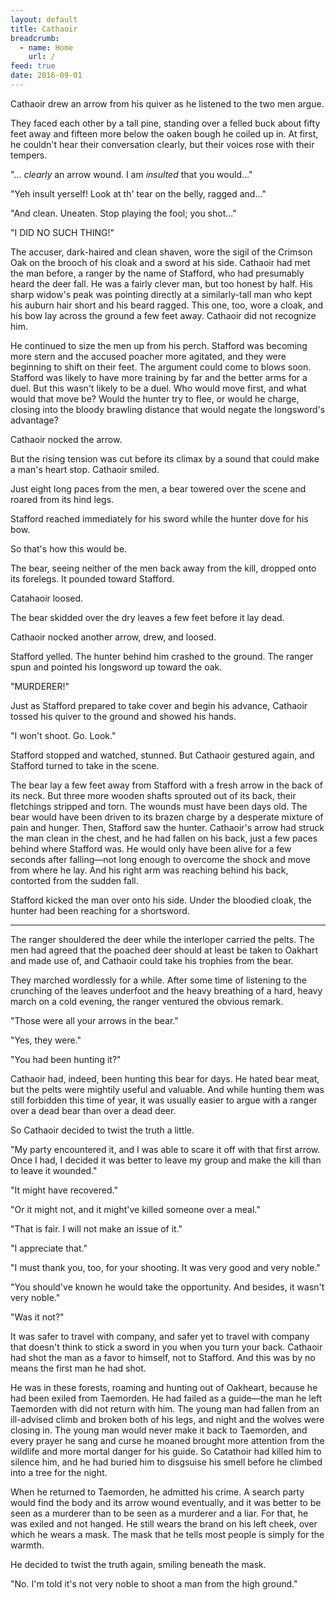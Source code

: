 ```yaml
---
layout: default
title: Cathaoir
breadcrumb:
  - name: Home
    url: /
feed: true
date: 2016-09-01
---
```

Cathaoir drew an arrow from his quiver as he listened to the two men argue.

They faced each other by a tall pine, standing over a felled buck about fifty feet away and fifteen more below the oaken bough he coiled up in.  At first, he couldn't hear their conversation clearly, but their voices rose with their tempers.

"... _clearly_ an arrow wound.  I am _insulted_ that you would..."

"Yeh insult yerself!  Look at th' tear on the belly, ragged and..."

"And clean.  Uneaten.  Stop playing the fool; you shot..."

"I DID NO SUCH THING!"

The accuser, dark-haired and clean shaven, wore the sigil of the Crimson Oak on the brooch of his cloak and a sword at his side.  Cathaoir had met the man before, a ranger by the name of Stafford, who had presumably heard the deer fall.  He was a fairly clever man, but too honest by half.  His sharp widow's peak was pointing directly at a similarly-tall man who kept his auburn hair short and his beard ragged.  This one, too, wore a cloak, and his bow lay across the ground a few feet away.  Cathaoir did not recognize him.

He continued to size the men up from his perch.  Stafford was becoming more stern and the accused poacher more agitated, and they were beginning to shift on their feet.  The argument could come to blows soon.  Stafford was likely to have more training by far and the better arms for a duel.  But this wasn't likely to be a duel.  Who would move first, and what would that move be?  Would the hunter try to flee, or would he charge, closing into the bloody brawling distance that would negate the longsword's advantage?

Cathaoir nocked the arrow.

But the rising tension was cut before its climax by a sound that could make a man's heart stop.  Cathaoir smiled.

Just eight long paces from the men, a bear towered over the scene and roared from its hind legs.

Stafford reached immediately for his sword while the hunter dove for his bow.

So that's how this would be.

The bear, seeing neither of the men back away from the kill, dropped onto its forelegs.  It pounded toward Stafford.

Catahaoir loosed.

The bear skidded over the dry leaves a few feet before it lay dead.

Cathaoir nocked another arrow, drew, and loosed.

Stafford yelled.  The hunter behind him crashed to the ground.  The ranger spun and pointed his longsword up toward the oak.

"MURDERER!"

Just as Stafford prepared to take cover and begin his advance, Cathaoir tossed his quiver to the ground and showed his hands.

"I won't shoot.  Go.  Look."

Stafford stopped and watched, stunned.  But Cathaoir gestured again, and Stafford turned to take in the scene.

The bear lay a few feet away from Stafford with a fresh arrow in the back of its neck.  But three more wooden shafts sprouted out of its back, their fletchings stripped and torn.  The wounds must have been days old.  The bear would have been driven to its brazen charge by a desperate mixture of pain and hunger.  Then, Stafford saw the hunter.  Cathaoir's arrow had struck the man clean in the chest, and he had fallen on his back, just a few paces behind where Stafford was.  He would only have been alive for a few seconds after falling—not long enough to overcome the shock and move from where he lay.  And his right arm was reaching behind his back, contorted from the sudden fall.

Stafford kicked the man over onto his side.  Under the bloodied cloak, the hunter had been reaching for a shortsword.

---

The ranger shouldered the deer while the interloper carried the pelts.  The men had agreed that the poached deer should at least be taken to Oakhart and made use of, and Cathaoir could take his trophies from the bear.

They marched wordlessly for a while.  After some time of listening to the crunching of the leaves underfoot and the heavy breathing of a hard, heavy march on a cold evening, the ranger ventured the obvious remark.

"Those were all your arrows in the bear."

"Yes, they were."

"You had been hunting it?"

Cathaoir had, indeed, been hunting this bear for days.  He hated bear meat, but the pelts were mightily useful and valuable.  And while hunting them was still forbidden this time of year, it was usually easier to argue with a ranger over a dead bear than over a dead deer.

So Cathaoir decided to twist the truth a little.

"My party encountered it, and I was able to scare it off with that first arrow.  Once I had, I decided it was better to leave my group and make the kill than to leave it wounded."

"It might have recovered."

"Or it might not, and it might've killed someone over a meal."

"That is fair.  I will not make an issue of it."

"I appreciate that."

"I must thank you, too, for your shooting.  It was very good and very noble."

"You should've known he would take the opportunity.  And besides, it wasn't very noble."

"Was it not?"

It was safer to travel with company, and safer yet to travel with company that doesn't think to stick a sword in you when you turn your back.  Cathaoir had shot the man as a favor to himself, not to Stafford.  And this was by no means the first man he had shot.

He was in these forests, roaming and hunting out of Oakheart, because he had been exiled from Taemorden.  He had failed as a guide—the man he left Taemorden with did not return with him.  The young man had fallen from an ill-advised climb and broken both of his legs, and night and the wolves were closing in.  The young man would never make it back to Taemorden, and every prayer he sang and curse he moaned brought more attention from the wildlife and more mortal danger for his guide.  So Catathoir had killed him to silence him, and he had buried him to disgsuise his smell before he climbed into a tree for the night.

When he returned to Taemorden, he admitted his crime.  A search party would find the body and its arrow wound eventually, and it was better to be seen as a murderer than to be seen as a murderer and a liar.  For that, he was exiled and not hanged.  He still wears the brand on his left cheek, over which he wears a mask.  The mask that he tells most people is simply for the warmth.

He decided to twist the truth again, smiling beneath the mask.

"No.  I'm told it's not very noble to shoot a man from the high ground."
